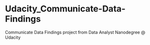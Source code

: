 # Udacity_Communicate-Data-Findings
Communicate Data Findings project from Data Analyst Nanodegree @ Udacity
